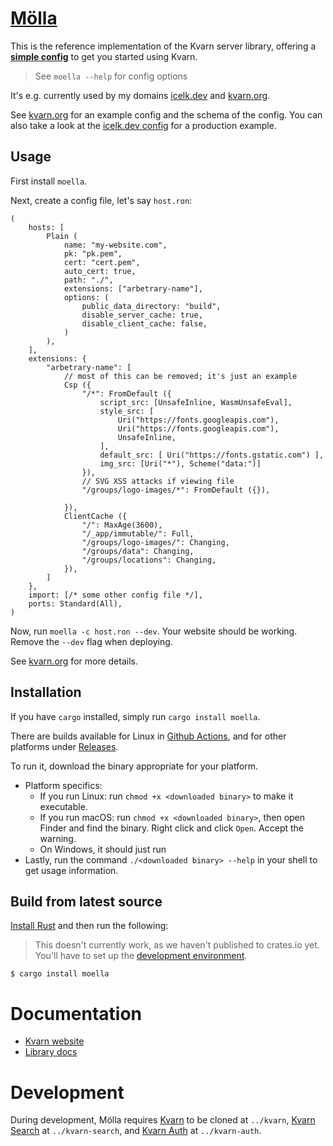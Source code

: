 # [Mölla](https://kvarn.org/moella/)

This is the reference implementation of the Kvarn server library,
offering a [**simple config**](https://kvarn.org/moella/) to get you started using Kvarn.

> See `moella --help` for config options

It's e.g. currently used by my domains [icelk.dev](https://icelk.dev/) and [kvarn.org](https://kvarn.org/).

See [kvarn.org](https://kvarn.org/moella/) for an example config and the schema of the config.
You can also take a look at the [icelk.dev config](https://github.com/Icelk/icelk.dev/blob/main/icelk.dev.ron)
for a production example.

## Usage

First install `moella`.

Next, create a config file, let's say `host.ron`:

```ron
(
    hosts: [
        Plain (
            name: "my-website.com",
            pk: "pk.pem",
            cert: "cert.pem",
            auto_cert: true,
            path: "./",
            extensions: ["arbetrary-name"],
            options: (
                public_data_directory: "build",
                disable_server_cache: true,
                disable_client_cache: false,
            )
        ),
    ],
    extensions: {
        "arbetrary-name": [
            // most of this can be removed; it's just an example
            Csp ({
                "/*": FromDefault ({
                    script_src: [UnsafeInline, WasmUnsafeEval],
                    style_src: [
                        Uri("https://fonts.googleapis.com"),
                        Uri("https://fonts.googleapis.com"),
                        UnsafeInline,
                    ],
                    default_src: [ Uri("https://fonts.gstatic.com") ],
                    img_src: [Uri("*"), Scheme("data:")]
                }),
                // SVG XSS attacks if viewing file
                "/groups/logo-images/*": FromDefault ({}),

            }),
            ClientCache ({
                "/": MaxAge(3600),
                "/_app/immutable/": Full,
                "/groups/logo-images/": Changing,
                "/groups/data": Changing,
                "/groups/locations": Changing,
            }),
        ]
    },
    import: [/* some other config file */],
    ports: Standard(All),
)
```

Now, run `moella -c host.ron --dev`. Your website should be working. Remove the `--dev` flag when deploying.

See [kvarn.org](https://kvarn.org/moella/) for more details.

## Installation

If you have `cargo` installed, simply run `cargo install moella`.

There are builds available for Linux in [Github Actions](https://github.com/Icelk/moella/actions),
and for other platforms under [Releases](https://github.com/Icelk/moella/releases).

To run it, download the binary appropriate for your platform.

-   Platform specifics:
    -   If you run Linux: run `chmod +x <downloaded binary>` to make it executable.
    -   If you run macOS: run `chmod +x <downloaded binary>`, then open Finder and find
        the binary. Right click and click `Open`. Accept the warning.
    -   On Windows, it should just run
-   Lastly, run the command `./<downloaded binary> --help` in your shell to
    get usage information.

## Build from latest source

[Install Rust](https://rust-lang.org/learn/get-started) and then run the following:

> This doesn't currently work, as we haven't published to crates.io yet.
> You'll have to set up the [development environment](#development).

```shell
$ cargo install moella
```

# Documentation

- [Kvarn website](https://kvarn.org/moella/)
- [Library docs](https://doc.icelk.dev/moella/moella/)

# Development

During development, Mölla requires
[Kvarn](https://github.com/Icelk/kvarn) to be cloned at `../kvarn`,
[Kvarn Search](https://github.com/Icelk/kvarn-search) at `../kvarn-search`,
and [Kvarn Auth](https://github.com/Icelk/kvarn-auth) at `../kvarn-auth`.
